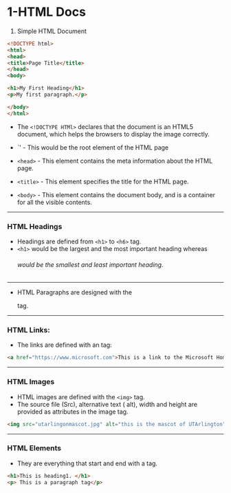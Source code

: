 # 1-HTML Docs

1. Simple HTML Document

```html
<!DOCTYPE html>
<html>
<head>
<title>Page Title</title>
</head>
<body>

<h1>My First Heading</h1>
<p>My first paragraph.</p>

</body>
</html>
```

-  The `<!DOCTYPE HTMl>` declares that the document  is an HTML5 document, which helps the browsers to display the image correctly.

- `<html>' - This would be the root element of the HTML page
- `<head>` - This element contains the meta information about the HTML page.
- `<title>` - This element specifies the title for the HTML page.
- `<body>` - This element contains the document body, and is a container for all the visible contents.

---

### HTML Headings

- Headings are defined from `<h1>` to `<h6>` tag.
- `<h1>` would be the largest and the most important heading whereas <h6> would be the smallest and least important heading.

---

- HTML Paragraphs are designed with the <p> tag.

---

### HTML Links:

- The links are defined with an <a> tag:

```html
<a href="https://www.microsoft.com">This is a link to the Microsoft Home Page.</a>
```

---

### HTML Images

- HTML images are defined with the `<img>` tag.
- The source file (Src), alternative text ( alt), width and height are provided as attributes in the image tag.

```html
<img src="utarlingonmascot.jpg" alt="this is the mascot of UTArlington" width="100" height="104">
```

---

### HTML Elements

- They are everything that start and end with a tag.

```html
<h1>This is heading1. </h1>
<p> This is a paragraph tag</p>
```
